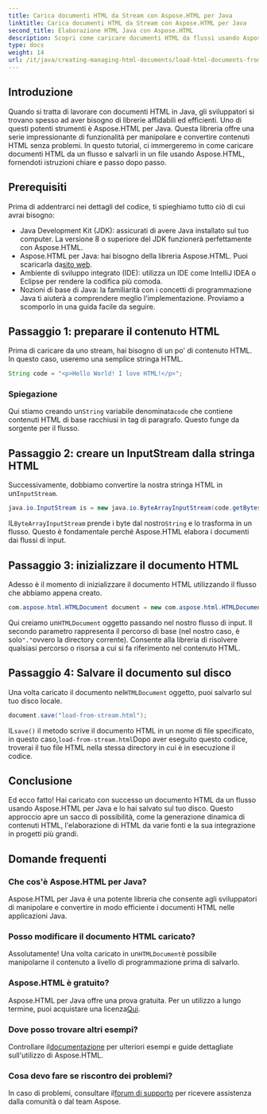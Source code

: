 ```yaml
---
title: Carica documenti HTML da Stream con Aspose.HTML per Java
linktitle: Carica documenti HTML da Stream con Aspose.HTML per Java
second_title: Elaborazione HTML Java con Aspose.HTML
description: Scopri come caricare documenti HTML da flussi usando Aspose.HTML per Java. Questa guida fornisce un tutorial passo dopo passo per una manipolazione HTML senza soluzione di continuità.
type: docs
weight: 14
url: /it/java/creating-managing-html-documents/load-html-documents-from-stream/
---
```

## Introduzione
Quando si tratta di lavorare con documenti HTML in Java, gli sviluppatori si trovano spesso ad aver bisogno di librerie affidabili ed efficienti. Uno di questi potenti strumenti è Aspose.HTML per Java. Questa libreria offre una serie impressionante di funzionalità per manipolare e convertire contenuti HTML senza problemi. In questo tutorial, ci immergeremo in come caricare documenti HTML da un flusso e salvarli in un file usando Aspose.HTML, fornendoti istruzioni chiare e passo dopo passo.
## Prerequisiti
Prima di addentrarci nei dettagli del codice, ti spieghiamo tutto ciò di cui avrai bisogno:
- Java Development Kit (JDK): assicurati di avere Java installato sul tuo computer. La versione 8 o superiore del JDK funzionerà perfettamente con Aspose.HTML.
-  Aspose.HTML per Java: hai bisogno della libreria Aspose.HTML. Puoi scaricarla da[sito web](https://releases.aspose.com/html/java/).
- Ambiente di sviluppo integrato (IDE): utilizza un IDE come IntelliJ IDEA o Eclipse per rendere la codifica più comoda. 
- Nozioni di base di Java: la familiarità con i concetti di programmazione Java ti aiuterà a comprendere meglio l'implementazione.
Proviamo a scomporlo in una guida facile da seguire.
## Passaggio 1: preparare il contenuto HTML
Prima di caricare da uno stream, hai bisogno di un po' di contenuto HTML. In questo caso, useremo una semplice stringa HTML.
```java
String code = "<p>Hello World! I love HTML!</p>";
```
### Spiegazione
 Qui stiamo creando un`String` variabile denominata`code` che contiene contenuti HTML di base racchiusi in tag di paragrafo. Questo funge da sorgente per il flusso.
## Passaggio 2: creare un InputStream dalla stringa HTML
 Successivamente, dobbiamo convertire la nostra stringa HTML in un`InputStream`.
```java
java.io.InputStream is = new java.io.ByteArrayInputStream(code.getBytes());
```

 IL`ByteArrayInputStream` prende i byte dal nostro`String` e lo trasforma in un flusso. Questo è fondamentale perché Aspose.HTML elabora i documenti dai flussi di input.
## Passaggio 3: inizializzare il documento HTML
Adesso è il momento di inizializzare il documento HTML utilizzando il flusso che abbiamo appena creato.
```java
com.aspose.html.HTMLDocument document = new com.aspose.html.HTMLDocument(is, ".");
```

 Qui creiamo un`HTMLDocument` oggetto passando nel nostro flusso di input. Il secondo parametro rappresenta il percorso di base (nel nostro caso, è solo`"."`ovvero la directory corrente). Consente alla libreria di risolvere qualsiasi percorso o risorsa a cui si fa riferimento nel contenuto HTML.
## Passaggio 4: Salvare il documento sul disco
 Una volta caricato il documento nel`HTMLDocument` oggetto, puoi salvarlo sul tuo disco locale.
```java
document.save("load-from-stream.html");
```

 IL`save()` il metodo scrive il documento HTML in un nome di file specificato, in questo caso,`load-from-stream.html`Dopo aver eseguito questo codice, troverai il tuo file HTML nella stessa directory in cui è in esecuzione il codice.
## Conclusione
Ed ecco fatto! Hai caricato con successo un documento HTML da un flusso usando Aspose.HTML per Java e lo hai salvato sul tuo disco. Questo approccio apre un sacco di possibilità, come la generazione dinamica di contenuti HTML, l'elaborazione di HTML da varie fonti e la sua integrazione in progetti più grandi.

## Domande frequenti
### Che cos'è Aspose.HTML per Java?
Aspose.HTML per Java è una potente libreria che consente agli sviluppatori di manipolare e convertire in modo efficiente i documenti HTML nelle applicazioni Java.
### Posso modificare il documento HTML caricato?
 Assolutamente! Una volta caricato in un`HTMLDocument`è possibile manipolarne il contenuto a livello di programmazione prima di salvarlo.
### Aspose.HTML è gratuito?
 Aspose.HTML per Java offre una prova gratuita. Per un utilizzo a lungo termine, puoi acquistare una licenza[Qui](https://purchase.aspose.com/buy).
### Dove posso trovare altri esempi?
 Controllare il[documentazione](https://reference.aspose.com/html/java/) per ulteriori esempi e guide dettagliate sull'utilizzo di Aspose.HTML.
### Cosa devo fare se riscontro dei problemi?
 In caso di problemi, consultare il[forum di supporto](https://forum.aspose.com/c/html/29) per ricevere assistenza dalla comunità o dal team Aspose.